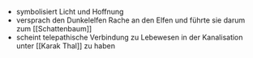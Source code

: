 - symbolisiert Licht und Hoffnung
- versprach den Dunkelelfen Rache an den Elfen und führte sie darum zum [[Schattenbaum]]
- scheint telepathische Verbindung zu Lebewesen in der Kanalisation unter [[Karak Thal]] zu haben
